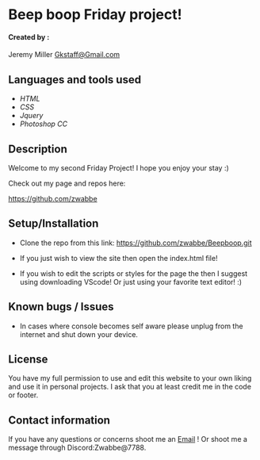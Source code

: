 # Beep boop Friday project!




#### Created by :

Jeremy Miller 
<Gkstaff@Gmail.com>

## Languages and tools used

* _HTML_
* _CSS_
* _Jquery_
* _Photoshop CC_


## Description 

Welcome to my second Friday Project! I hope you enjoy your stay :)


Check out my page and repos here:

https://github.com/zwabbe


## Setup/Installation 

* Clone the repo from this link: https://github.com/zwabbe/Beepboop.git

* If you just wish to view the site then open the index.html file!
 * If you wish to edit the scripts or styles for the page the then I suggest using downloading VScode! Or just using your favorite text editor! :)


## Known bugs / Issues

* In cases where console becomes self aware please unplug from the internet and shut down your device. 


## License 

You have my full permission to use and edit this website to your own liking and use it in personal projects. I ask that you at least credit me in the code or footer. 

## Contact information

If you have any questions or concerns shoot me an [Email](mailto:gkstaff@gmail.com) ! Or shoot me a message through Discord:Zwabbe@7788.
